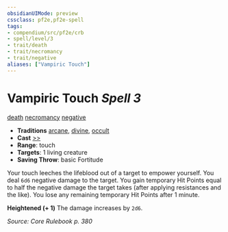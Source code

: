 ```yaml
---
obsidianUIMode: preview
cssclass: pf2e,pf2e-spell
tags:
- compendium/src/pf2e/crb
- spell/level/3
- trait/death
- trait/necromancy
- trait/negative
aliases: ["Vampiric Touch"]
---
```

# Vampiric Touch *Spell 3*   
[death](death.md "Death Effect Trait")  [necromancy](necromancy.md "Necromancy School Trait")  [negative](negative.md "Negative Energy & Element Trait")  

- **Traditions** [arcane](arcane.md "Arcane Tradition Trait"), [divine](divine.md "Divine Tradition Trait"), [occult](occult.md "Occult Tradition Trait")
- **Cast** [>>](chapter-9-playing-the-game.md#Actions "Two-Action") 
- **Range**: touch
- **Targets**: 1 living creature
- **Saving Throw**:  basic Fortitude

Your touch leeches the lifeblood out of a target to empower yourself. You deal `6d6` negative damage to the target. You gain temporary Hit Points equal to half the negative damage the target takes (after applying resistances and the like). You lose any remaining temporary Hit Points after 1 minute.

**Heightened (+ 1)** The damage increases by `2d6`.

*Source: Core Rulebook p. 380*